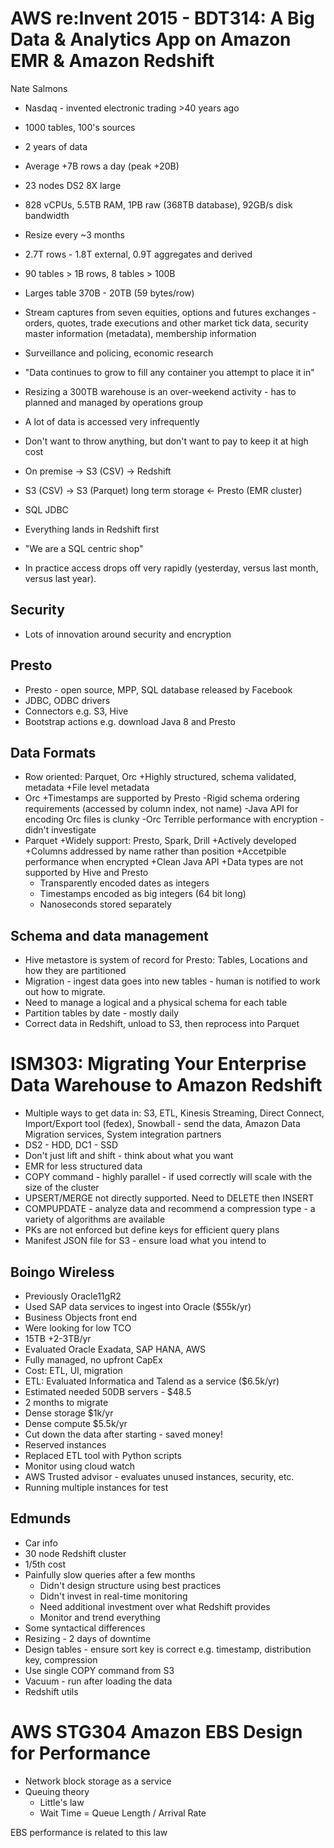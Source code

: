 # AWS re:Invent 2015 - BDT314: A Big Data & Analytics App on Amazon EMR & Amazon Redshift
Nate Salmons

* Nasdaq - invented electronic trading >40 years ago
* 1000 tables, 100's sources
* 2 years of data
* Average +7B rows a day (peak +20B)
* 23 nodes DS2 8X large
* 828 vCPUs, 5.5TB RAM, 1PB raw (368TB database), 92GB/s disk bandwidth
* Resize every ~3 months 
* 2.7T rows - 1.8T external, 0.9T aggregates and derived
* 90 tables > 1B rows, 8 tables > 100B
* Larges table 370B - 20TB (59 bytes/row)
* Stream captures from seven equities, options and futures exchanges - orders,
  quotes, trade executions and other market tick data, security master
information (metadata), membership information
* Surveillance and policing, economic research
* "Data continues to grow to fill any container you attempt to place it in"

* Resizing a 300TB warehouse is an over-weekend activity - has to planned and
  managed by operations group
* A lot of data is accessed very infrequently
* Don't want to throw anything, but don't want to pay to keep it at high cost
* On premise -> S3 (CSV) -> Redshift
* S3 (CSV) -> S3 (Parquet) long term storage <- Presto (EMR cluster) 
* SQL JDBC
* Everything lands in Redshift first
* "We are a SQL centric shop"
* In practice access drops off very rapidly (yesterday, versus last month,
  versus last year).

## Security

* Lots of innovation around security and encryption

## Presto

* Presto - open source, MPP, SQL database released by Facebook
* JDBC, ODBC drivers
* Connectors e.g. S3, Hive
* Bootstrap actions e.g. download Java 8 and Presto

## Data Formats

* Row oriented: Parquet, Orc
  +Highly structured, schema validated, metadata
  +File level metadata
* Orc
  +Timestamps are supported by Presto
  -Rigid schema ordering requirements (accessed by column index, not name)
  -Java API for encoding Orc files is clunky
  -Orc Terrible performance with encryption - didn't investigate
* Parquet
  +Widely support: Presto, Spark, Drill
  +Actively developed
  +Columns addressed by name rather than position
  +Accetpible performance when encrypted
  +Clean Java API
  +Data types are not supported by Hive and Presto
    - Transparently encoded dates as integers 
    - Timestamps encoded as big integers (64 bit long)
    - Nanoseconds stored separately

## Schema and data management

* Hive metastore is system of record for Presto: Tables, Locations and how
  they are partitioned
* Migration - ingest data goes into new tables - human is notified to work out
  how to migrate.
* Need to manage a logical and a physical schema for each table 
* Partition tables by date - mostly daily
* Correct data in Redshift, unload to S3, then reprocess into Parquet

# ISM303: Migrating Your Enterprise Data Warehouse to Amazon Redshift

* Multiple ways to get data in: S3, ETL, Kinesis Streaming, Direct Connect,
  Import/Export tool (fedex), Snowball - send the data, Amazon Data Migration
services, System integration partners
* DS2 - HDD, DC1 - SSD 
* Don't just lift and shift - think about what you want
* EMR for less structured data
* COPY command - highly parallel - if used correctly will scale with the size
  of the cluster
* UPSERT/MERGE not directly supported.  Need to DELETE then INSERT
* COMPUPDATE - analyze data and recommend a compression type - a variety of
  algorithms are available
* PKs are not enforced but define keys for efficient query plans
* Manifest JSON file for S3 - ensure load what you intend to

## Boingo Wireless

* Previously Oracle11gR2
* Used SAP data services to ingest into Oracle ($55k/yr)
* Business Objects front end
* Were looking for low TCO
* 15TB +2-3TB/yr
* Evaluated Oracle Exadata, SAP HANA, AWS
* Fully managed, no upfront CapEx
* Cost: ETL, UI, migration
* ETL: Evaluated Informatica and Talend as a service ($6.5k/yr)
* Estimated needed 50DB servers - $48.5
* 2 months to migrate
* Dense storage $1k/yr
* Dense compute $5.5k/yr
* Cut down the data after starting - saved money!
* Reserved instances
* Replaced ETL tool with Python scripts
* Monitor using cloud watch
* AWS Trusted advisor - evaluates unused instances, security, etc.
* Running multiple instances for test

## Edmunds
* Car info
* 30 node Redshift cluster
* 1/5th cost
* Painfully slow queries after a few months
  - Didn't design structure using best practices
  - Didn't invest in real-time monitoring
  - Need additional investment over what Redshift provides
  - Monitor and trend everything
* Some syntactical differences
* Resizing - 2 days of downtime
* Design tables - ensure sort key is correct e.g. timestamp, distribution key,
  compression
* Use single COPY command from S3
* Vacuum - run after loading the data
* Redshift utils 

# AWS STG304 Amazon EBS Design for Performance

* Network block storage as a service
* Queuing theory
  - Little's law
  - Wait Time = Queue Length / Arrival Rate

EBS performance is related to this law


